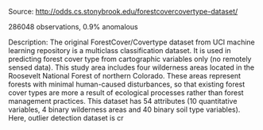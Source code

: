 Source: http://odds.cs.stonybrook.edu/forestcovercovertype-dataset/

286048 observations, 0.9% anomalous

Description:
The original ForestCover/Covertype dataset from UCI machine learning repository is a multiclass classification dataset. It is used in predicting forest cover type from cartographic variables only (no remotely sensed data). This study area includes four wilderness areas located in the Roosevelt National Forest of northern Colorado. These areas represent forests with minimal human-caused disturbances, so that existing forest cover types are more a result of ecological processes rather than forest management practices. This dataset has 54 attributes (10 quantitative variables, 4 binary wilderness areas and 40 binary soil type variables). Here, outlier detection dataset is cr